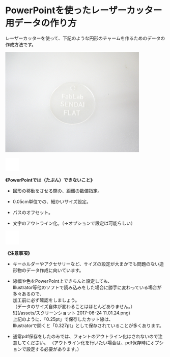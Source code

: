 # PowerPointを使ったレーザーカッター用データの作り方

レーザーカッターを使って、下記のような円形のチャームを作るためのデータの作成方法です。

![](/assets/P1180455.jpg)

![](/assets/null.png)

**《PowerPointでは（たぶん）できないこと》**

* 図形の移動をさせる際の、距離の数値指定。

* 0.05cm単位での、細かいサイズ設定。

* パスのオフセット。

* 文字のアウトライン化。（→オプションで設定は可能らしい）

![](/assets/null.png)

**《注意事項》**

* キーホルダーやアクセサリーなど、サイズの設定が大まかでも問題のない造形物のデータ作成に向いています。

* 線幅や色をPowerPoint上できちんと設定しても、  
  Illustrator等他のソフトで読み込みをした場合に勝手に変わっている場合が多々あるので、  
  加工前に必ず確認をしましょう。  
  （データのサイズ自体が変わることはほとんどありません。）  
  ![](/assets/スクリーンショット 2017-06-24 11.01.24.png)  
  上記のように、「0.25pt」で保存したカット線は、  
  Illustratorで開くと「0.327pt」として保存されていることが多くあります。

* 通常pdf保存をしたのみでは、フォントのアウトライン化はされないので注意してください。 （アウトライン化を行いたい場合は、pdf保存時にオプションで設定する必要があります。）




